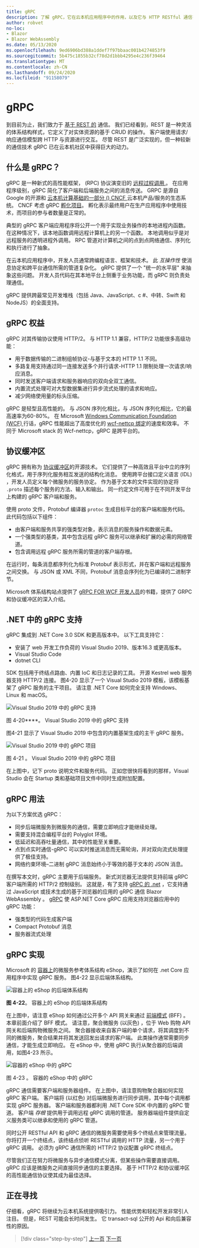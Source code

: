 ```yaml
---
title: gRPC
description: 了解 gRPC，它在云本机应用程序中的作用，以及它与 HTTP RESTful 通信有何不同。
author: robvet
no-loc:
- Blazor
- Blazor WebAssembly
ms.date: 05/13/2020
ms.openlocfilehash: 9ed6906bd388a1ddef7f97bbaac001b4274853f9
ms.sourcegitcommit: 5b475c1855b32cf78d2d1bbb4295e4c236f39464
ms.translationtype: MT
ms.contentlocale: zh-CN
ms.lasthandoff: 09/24/2020
ms.locfileid: "91158079"
---
```

# <a name="grpc"></a>gRPC

到目前为止，我们致力于 [基于 REST 的](/azure/architecture/best-practices/api-design) 通信。 我们已经看到，REST 是一种灵活的体系结构样式，它定义了对实体资源的基于 CRUD 的操作。 客户端使用请求/响应通信模型跨 HTTP 与资源进行交互。 尽管 REST 是广泛实现的，但一种较新的通信技术 gRPC 已在云本机社区中获得巨大的动力。

## <a name="what-is-grpc"></a>什么是 gRPC？

gRPC 是一种新式的高性能框架， (RPC) 协议演变旧的 [远程过程调用 ](https://en.wikipedia.org/wiki/Remote_procedure_call) 。 在应用程序级别，gRPC 简化了客户端和后端服务之间的消息传送。 GRPC 是源自 Google 的开源和  [云本机计算基础的一部分 () CNCF ](https://www.cncf.io/) 云本机产品/服务的生态系统。 CNCF 考虑 gRPC [孵化项目](https://github.com/cncf/toc/blob/master/process/graduation_criteria.adoc)。 孵化表示最终用户在生产应用程序中使用技术，而项目的参与者数量是正常的。

典型的 gRPC 客户端应用程序将公开一个用于实现业务操作的本地进程内函数。 在这种情况下，该本地函数调用远程计算机上的另一个函数。 本地调用似乎是对远程服务的透明进程外调用。 RPC 管道对计算机之间的点到点网络通信、序列化和执行进行了抽象。

在云本机应用程序中，开发人员通常跨编程语言、框架和技术。 此 *互操作性* 使消息协定和跨平台通信所需的管道复杂化。  gRPC 提供了一个 "统一的水平层" 来抽象这些问题。 开发人员代码在其本地平台上侧重于业务功能，而 gRPC 则负责处理通信。

gRPC 提供跨最常见开发堆栈（包括 Java、JavaScript、c #、中转、Swift 和 NodeJS）的全面支持。

## <a name="grpc-benefits"></a>gRPC 权益

gRPC 对其传输协议使用 HTTP/2。 与 HTTP 1.1 兼容，HTTP/2 功能很多高级功能：

- 用于数据传输的二进制组帧协议-与基于文本的 HTTP 1.1 不同。
- 多路复用支持通过同一连接发送多个并行请求-HTTP 1.1 限制处理一次请求/响应消息。
- 同时发送客户端请求和服务器响应的双向全双工通信。
- 内置流式处理可对大型数据集进行异步流式处理的请求和响应。
- 减少网络使用量的标头压缩。

gRPC 是轻型且高性能的。 与 JSON 序列化相比，与 JSON 序列化相比，它的最高速率为60-80%。 在 Microsoft [Windows Communication Foundation (WCF) ](../../framework/wcf/whats-wcf.md) 行话，gRPC 性能超出了高度优化的 [wcf-nettcp 绑定](/dotnet/api/system.servicemodel.nettcpbinding?view=netframework-4.8)的速度和效率。 不同于 Microsoft stack 的 Wcf-nettcp，gRPC 是跨平台的。

## <a name="protocol-buffers"></a>协议缓冲区

gRPC 拥有称为 [协议缓冲区](https://developers.google.com/protocol-buffers/docs/overview)的开源技术。 它们提供了一种高效且平台中立的序列化格式，用于序列化服务相互发送的结构化消息。 使用跨平台接口定义语言 (IDL) ，开发人员定义每个微服务的服务协定。 作为基于文本的文件实现的协定将 `.proto` 描述每个服务的方法、输入和输出。 同一约定文件可用于在不同开发平台上构建的 gRPC 客户端和服务。

使用 proto 文件，Protobuf 编译器 `protoc` 生成目标平台的客户端和服务代码。 此代码包括以下组件：

- 由客户端和服务共享的强类型对象，表示消息的服务操作和数据元素。
- 一个强类型的基类，其中包含远程 gRPC 服务可以继承和扩展的必需的网络管道。
- 包含调用远程 gRPC 服务所需的管道的客户端存根。

在运行时，每条消息都序列化为标准 Protobuf 表示形式，并在客户端和远程服务之间交换。 与 JSON 或 XML 不同，Protobuf 消息会序列化为已编译的二进制字节。

Microsoft 体系结构站点提供了 [gRPC FOR WCF 开发人员](../grpc-for-wcf-developers/index.md)的书籍，提供了 GRPC 和协议缓冲区的深入介绍。

## <a name="grpc-support-in-net"></a>.NET 中的 gRPC 支持

gRPC 集成到 .NET Core 3.0 SDK 和更高版本中。 以下工具支持它：

- 安装了 web 开发工作负荷的 Visual Studio 2019、版本16.3 或更高版本。
- Visual Studio Code
- dotnet CLI

SDK 包括用于终结点路由、内置 IoC 和日志记录的工具。 开源 Kestrel web 服务器支持 HTTP/2 连接。 图4-20 显示了一个 Visual Studio 2019 模板，该模板基架了 gRPC 服务的主干项目。 请注意 .NET Core 如何完全支持 Windows、Linux 和 macOS。

![Visual Studio 2019 中的 gRPC 支持](./media/visual-studio-2019-grpc-template.png)

图 4-20****。 Visual Studio 2019 中的 gRPC 支持
  
图4-21 显示了 Visual Studio 2019 中包含的内置基架生成的主干 gRPC 服务。  

![Visual Studio 2019 中的 gRPC 项目](./media/grpc-project.png  )

图 4-21  。 Visual Studio 2019 中的 gRPC 项目

在上图中，记下 proto 说明文件和服务代码。 正如您很快将看到的那样，Visual Studio 会在 Startup 类和基础项目文件中同时生成附加配置。

## <a name="grpc-usage"></a>gRPC 用法

为以下方案优选 gRPC：

- 同步后端微服务到微服务的通信，需要立即响应才能继续处理。
- 需要支持混合编程平台的 Polyglot 环境。
- 低延迟和高吞吐量通信，其中的性能至关重要。
- 点到点实时通信-gRPC 可以实时推送消息而无需轮询，并对双向流式处理提供了极佳支持。
- 网络约束环境–二进制 gRPC 消息始终小于等效的基于文本的 JSON 消息。

在撰写本文时，gRPC 主要用于后端服务。 新式浏览器无法提供支持前端 gRPC 客户端所需的 HTTP/2 控制级别。 这就是，有了支持 [gRPC 的 .net](https://devblogs.microsoft.com/aspnet/grpc-web-for-net-now-available/) ，它支持通过 JavaScript 或技术生成的基于浏览器的应用的 gRPC 通信 Blazor WebAssembly 。 [gRPC](https://github.com/grpc/grpc/blob/master/doc/PROTOCOL-WEB.md) 使 ASP.NET Core gRPC 应用支持浏览器应用中的 gRPC 功能：

- 强类型的代码生成客户端
- Compact Protobuf 消息
- 服务器流式处理

## <a name="grpc-implementation"></a>gRPC 实现

Microsoft 的 [容器上](https://github.com/dotnet-architecture/eShopOnContainers)的微服务参考体系结构 eShop，演示了如何在 .net Core 应用程序中实现 gRPC 服务。 图4-22 显示后端体系结构。

![容器上的 eShop 的后端体系结构](./media/eshop-with-aggregators.png)

**图 4-22**。 容器上的 eShop 的后端体系结构

在上图中，请注意 eShop 如何通过公开多个 API 网关来通过 [前端模式](/azure/architecture/patterns/backends-for-frontends) (BFF) 。 本章前面介绍了 BFF 模式。 请注意，聚合微服务 (以灰色) ，位于 Web 购物 API 网关和后端购物微服务之间。 聚合器接收来自客户端的单个请求，将其调度到不同的微服务，聚合结果并将其发送回发出请求的客户端。 此类操作通常需要同步通信，才能生成立即响应。 在 eShop 中，使用 gRPC 执行从聚合器的后端调用，如图4-23 所示。

![容器的 eShop 中的 gRPC](./media/grpc-implementation.png)

图 4-23  。 容器的 eShop 中的 gRPC

gRPC 通信需要客户端和服务器组件。 在上图中，请注意购物聚合器如何实现 gRPC 客户端。 客户端将 (以红色) 对后端微服务进行同步调用，其中每个调用都实现 gRPC 服务器。 客户端和服务器都利用 .NET Core SDK 中内置的 gRPC 管道。 客户端 *存根* 提供用于调用远程 gRPC 调用的管道。 服务器端组件提供自定义服务类可以继承和使用的 gRPC 管道。

同时公开 RESTful API 和 gRPC 通信的微服务需要使用多个终结点来管理流量。 你将打开一个终结点，该终结点侦听 RESTful 调用的 HTTP 流量，另一个用于 gRPC 调用。 必须为 gRPC 通信所需的 HTTP/2 协议配置 gRPC 终结点。

尽管我们正在努力将微服务与异步通信模式分离，但某些操作需要直接调用。 gRPC 应该是微服务之间直接同步通信的主要选择。 基于 HTTP/2 和协议缓冲区的高性能通信协议使其成为最佳选择。

## <a name="looking-ahead"></a>正在寻找

仔细看，gRPC 将继续为云本机系统提供吸引力。 性能优势和轻松开发非常引人注目。 但是，REST 可能会长时间发生。 它 transact-sql 公开的 Api 和向后兼容性的原因。

>[!div class="step-by-step"]
>[上一页](service-to-service-communication.md)
>[下一页](service-mesh-communication-infrastructure.md)
